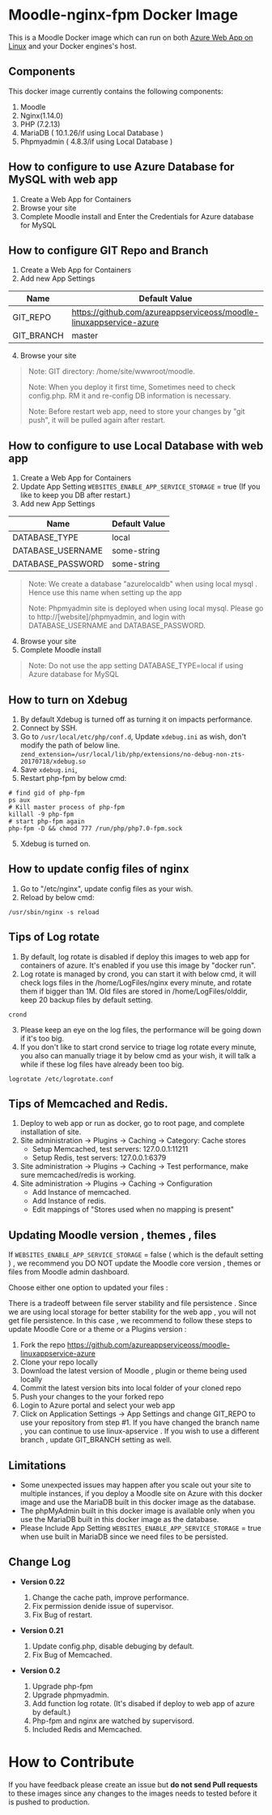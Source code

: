 # Moodle-nginx-fpm Docker Image 
This is a Moodle Docker image which can run on both [Azure Web App on Linux](https://docs.microsoft.com/en-us/azure/app-service-web/app-service-linux-intro) and your Docker engines's host.

## Components
This docker image currently contains the following components:

1. Moodle
2. Nginx(1.14.0)
3. PHP (7.2.13)
4. MariaDB ( 10.1.26/if using Local Database )
5. Phpmyadmin ( 4.8.3/if using Local Database )

## How to configure to use Azure Database for MySQL with web app 
1. Create a Web App for Containers
2. Browse your site
3. Complete Moodle install and Enter the Credentials for Azure database for MySQL 

## How to configure GIT Repo and Branch
1. Create a Web App for Containers 
2. Add new App Settings

Name | Default Value
---- | -------------
GIT_REPO | https://github.com/azureappserviceoss/moodle-linuxappservice-azure
GIT_BRANCH | master

4. Browse your site

>Note: GIT directory: /home/site/wwwroot/moodle.
>
>Note: When you deploy it first time, Sometimes need to check config.php. RM it and re-config DB information is necessary.
>
>Note: Before restart web app, need to store your changes by "git push", it will be pulled again after restart.
>

## How to configure to use Local Database with web app 
1. Create a Web App for Containers 
2. Update App Setting ```WEBSITES_ENABLE_APP_SERVICE_STORAGE``` = true (If you like to keep you DB after restart.)
3. Add new App Settings 

Name | Default Value
---- | -------------
DATABASE_TYPE | local
DATABASE_USERNAME | some-string
DATABASE_PASSWORD | some-string
>Note: We create a database "azurelocaldb" when using local mysql . Hence use this name when setting up the app
>
>Note: Phpmyadmin site is deployed when using local mysql. Please go to 
http://[website]/phpmyadmin, and login with DATABASE_USERNAME and DATABASE_PASSWORD.
>
4. Browse your site 
5. Complete Moodle install

>Note: Do not use the app setting DATABASE_TYPE=local if using Azure database for MySQL


## How to turn on Xdebug
1. By default Xdebug is turned off as turning it on impacts performance.
2. Connect by SSH.
3. Go to ```/usr/local/etc/php/conf.d```,  Update ```xdebug.ini``` as wish, don't modify the path of below line.
```zend_extension=/usr/local/lib/php/extensions/no-debug-non-zts-20170718/xdebug.so```
4. Save ```xdebug.ini```, 
5. Restart php-fpm by below cmd: 
```
# find gid of php-fpm
ps aux
# Kill master process of php-fpm
killall -9 php-fpm
# start php-fpm again
php-fpm -D && chmod 777 /run/php/php7.0-fpm.sock
```
5. Xdebug is turned on.

## How to update config files of nginx
1. Go to "/etc/nginx", update config files as your wish. 
2. Reload by below cmd: 
```
/usr/sbin/nginx -s reload
```

## Tips of Log rotate
1. By default, log rotate is disabled if deploy this images to web app for containers of azure. It's enabled if you use this image by "docker run".
2. Log rotate is managed by crond, you can start it with below cmd, it will check logs files in the /home/LogFiles/nginx every minute, and rotate them if bigger than 1M. Old files are stored in /home/LogFiles/olddir, keep 20 backup files by default setting.
```
crond
```
3. Please keep an eye on the log files, the performance will be going down if it's too big.
4. If you don't like to start crond service to triage log rotate every minute, you also can manually triage it by below cmd as your wish, it will talk a while if these log files have already been too big.
```
logrotate /etc/logrotate.conf
```

## Tips of Memcached and Redis.
1. Deploy to web app or run as docker, go to root page, and complete installation of site.
2. Site administration -> Plugins -> Caching -> Category: Cache stores
    - Setup Memcached, test servers: 127.0.0.1:11211
    - Setup Redis, test servers: 127.0.0.1:6379
3. Site administration -> Plugins -> Caching -> Test performance, make sure memcached/redis is working.
4. Site administration -> Plugins -> Caching -> Configuration
    - Add Instance of memcached.
    - Add Instance of redis.
    - Edit mappings of "Stores used when no mapping is present"


## Updating Moodle version , themes , files

If ```WEBSITES_ENABLE_APP_SERVICE_STORAGE``` = false  ( which is the default setting ) , we recommend you DO NOT update the Moodle core version , themes or files from Moodle admin dashboard.

Choose either one option to updated your files :

There is a tradeoff between file server stability and file persistence . Since we are using local storage for better stability for the web app , you will not get file persistence.  In this case , we recommend to follow these steps to update Moodle Core  or a theme or a Plugins version :
1.	Fork the repo https://github.com/azureappserviceoss/moodle-linuxappservice-azure
2.	Clone your repo locally
3.	Download the latest version of Moodle , plugin or theme being used locally
4.	Commit the latest version bits into local folder of your cloned repo
5.	Push your changes to the your forked repo
6.	Login to Azure portal and select your web app
7.	Click on Application Settings -> App Settings and change GIT_REPO to use your repository from step #1. If you have changed the branch name , you can continue to use linux-apservice . If you wish to use a different branch , update GIT_BRANCH setting as well. 

## Limitations
- Some unexpected issues may happen after you scale out your site to multiple instances, if you deploy a Moodle site on Azure with this docker image and use the MariaDB built in this docker image as the database.
- The phpMyAdmin built in this docker image is available only when you use the MariaDB built in this docker image as the database.
- Please Include  App Setting ```WEBSITES_ENABLE_APP_SERVICE_STORAGE``` = true  when use built in MariaDB since we need files to be persisted.

## Change Log
- **Version 0.22**
  1. Change the cache path, improve performance.
  2. Fix permission denide issue of supervisor.
  3. Fix Bug of restart.
  
- **Version 0.21**
  1. Update config.php, disable debuging by default.
  2. Fix Bug of Memcached.
  
- **Version 0.2**
  1. Upgrade php-fpm
  2. Upgrade phpmyadmin.
  3. Add function log rotate. (It's disabed if deploy to web app of azure by default.)
  4. Php-fpm and nginx are watched by supervisord.
  5. Included Redis and Memcached.

# How to Contribute
If you have feedback please create an issue but **do not send Pull requests** to these images since any changes to the images needs to tested before it is pushed to production. 
